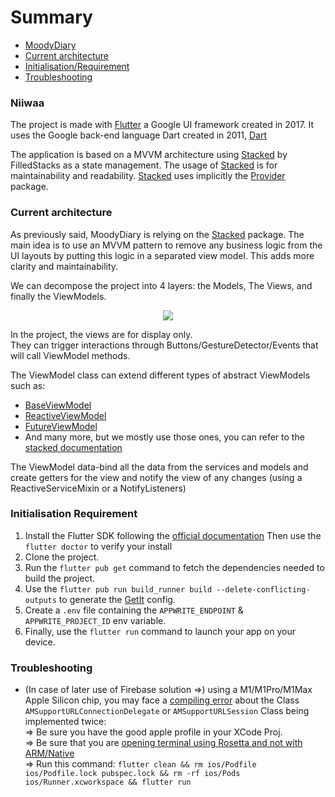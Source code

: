 # Summary

- [MoodyDiary](#moodydiary)
- [Current architecture](#current-architecture)
- [Initialisation/Requirement](#initialisation-requirement)
- [Troubleshooting](#troubleshooting)


### Niiwaa

The project is made with [Flutter](https://flutter.dev/) a Google UI framework created in 2017.
It uses the Google back-end language Dart created in 2011, [Dart](https://dartlang.org/)

The application is based on a MVVM architecture using [Stacked](https://pub.dev/packages/stacked) by FilledStacks as a state management.
The usage of [Stacked](https://pub.dev/packages/stacked) is for maintainability and readability.
 [Stacked](https://pub.dev/packages/stacked) uses implicitly the [Provider](https://pub.dev/packages/provider) package.


### Current architecture

As previously said, MoodyDiary is relying on the [Stacked](https://pub.dev/packages/stacked) package. The main idea is to use an MVVM pattern to remove any business logic from the UI layouts by putting this logic in a separated view model. This adds more clarity and maintainability.

We can decompose the project into 4 layers: the Models, The Views, and finally the ViewModels.

<p align="center">
    <img src="https://user-images.githubusercontent.com/20175372/150529665-4007b616-7590-490c-b25b-ef8a30753210.png">
</p>


In the project, the views are for display only.    
They can trigger interactions through Buttons/GestureDetector/Events that will call ViewModel methods.

The ViewModel class can extend different types of abstract ViewModels such as:

- [BaseViewModel](https://pub.dev/packages/stacked#baseviewmodel-functionality)
- [ReactiveViewModel](https://pub.dev/packages/stacked#reactiveviewmodel)
- [FutureViewModel](https://pub.dev/packages/stacked#futureviewmodel)
- And many more, but we mostly use those ones, you can refer to the [stacked documentation](https://pub.dev/documentation/stacked/latest/stacked/stacked-library.html#classes)

The ViewModel data-bind all the data from the services and models and create getters for the view and notify the view of any changes (using a ReactiveServiceMixin or a NotifyListeners)

### Initialisation Requirement

1) Install the Flutter SDK following the [official documentation](https://flutter.dev/docs/get-started/install)
Then use the `flutter doctor` to verify your install
2) Clone the project.
3) Run the `flutter pub get` command to fetch the dependencies needed to build the project.
4) Use the `flutter pub run build_runner build --delete-conflicting-outputs` to generate the [GetIt](https://pub.dev/packages/get_it) config.
5) Create a `.env` file containing the `APPWRITE_ENDPOINT` & `APPWRITE_PROJECT_ID` env variable.
4) Finally, use the `flutter run` command to launch your app on your device.


### Troubleshooting


* (In case of later use of Firebase solution =>) using a M1/M1Pro/M1Max Apple Silicon chip, you may face a [compiling error](https://stackoverflow.com/questions/65089767/class-amsupporturlconnectiondelegate-is-implemented-in-both) about the  Class `AMSupportURLConnectionDelegate` or `AMSupportURLSession` Class being implemented twice:  
    => Be sure you have the good apple profile in your XCode Proj.  
    => Be sure that you are [opening terminal using Rosetta and not with ARM/Native](https://medium.com/codex/simple-way-to-use-cocoapods-on-m1-ac9e22cf7e1c)  
    => Run this command: ```flutter clean && rm ios/Podfile ios/Podfile.lock pubspec.lock && rm -rf ios/Pods ios/Runner.xcworkspace && flutter run```
    
